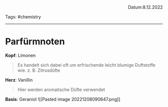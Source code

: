 <p align="right">Datum:8.12.2022</p>

Tags: #chemistry 

---
# Parfürmnoten

**Kopf**: Limonen
> Es handelt sich dabei oft um erfrischende leicht blumige Duftstoffe wie. z. B. Zitrusdüfte

**Herz**: Vanillin
> Hier werden aromatische Düfte verwendet


**Basis**: Geraniol
![[Pasted image 20221208090647.png]]